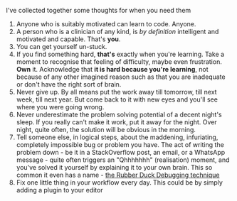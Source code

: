 I've collected together some thoughts for when you need them

1. Anyone who is suitably motivated can learn to code. Anyone.
1. A person who is a clinician of any kind, is *by definition* intelligent and motivated and capable. That's **you**.
1. You can get yourself un-stuck.
1. If you find something hard, **that's** exactly when you're learning. Take a moment to recognise that feeling of difficulty, maybe even frustration. **Own** it. Acknowledge that **it is hard because you're learning**, not because of any other imagined reason such as that you are inadequate or don't have the right sort of brain. 
1. Never give up. By all means put the work away till tomorrow, till next week, till next year. But come back to it with new eyes and you'll see where you were going wrong.
1. Never underestimate the problem solving potential of a decent night's sleep. If you really can't make it work, put it away for the night. Over night, quite often, the solution will be obvious in the morning.
2. Tell someone else, in logical steps, about the maddening, infuriating, completely impossible bug or problem you have. The act of writing the problem down - be it in a StackOverflow post, an email, or a WhatsApp message - quite often triggers an "Qhhhhhhh" (realisation) moment, and you've solved it yourself by explaining it to your own brain. This so common it even has a name - [the Rubber Duck Debugging technique](https://en.wikipedia.org/wiki/Rubber_duck_debugging)
3. Fix one little thing in your workflow every day. This could be by simply adding a plugin to your editor
